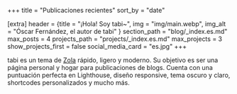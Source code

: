 +++
title = "Publicaciones recientes"
sort_by = "date"

[extra]
header = {title = "¡Hola! Soy tabi~", img = "img/main.webp", img_alt = "Óscar Fernández, el autor de tabi" }
section_path = "blog/_index.es.md"
max_posts = 4
projects_path = "projects/_index.es.md"
max_projects = 3
show_projects_first = false
social_media_card = "es.jpg"
+++

tabi es un tema de [Zola](https://www.getzola.org) rápido, ligero y moderno. Su objetivo es ser una página personal y hogar para publicaciones de blogs. Cuenta con una puntuación perfecta en Lighthouse, diseño responsive, tema oscuro y claro, shortcodes personalizados y mucho más.
